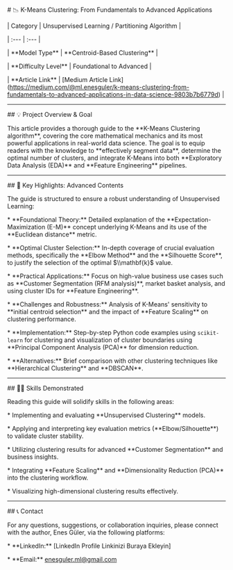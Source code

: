 \# 📉 K-Means Clustering: From Fundamentals to Advanced Applications



| Category | Unsupervised Learning / Partitioning Algorithm |

| :--- | :--- |

| \*\*Model Type\*\* | \*\*Centroid-Based Clustering\*\* |

| \*\*Difficulty Level\*\* | Foundational to Advanced |

| \*\*Article Link\*\* | \[Medium Article Link](https://medium.com/@ml.enesguler/k-means-clustering-from-fundamentals-to-advanced-applications-in-data-science-9803b7b6779d) |



---



\## 💡 Project Overview \& Goal



This article provides a thorough guide to the \*\*K-Means Clustering algorithm\*\*, covering the core mathematical mechanics and its most powerful applications in real-world data science. The goal is to equip readers with the knowledge to \*\*effectively segment data\*\*, determine the optimal number of clusters, and integrate K-Means into both \*\*Exploratory Data Analysis (EDA)\*\* and \*\*Feature Engineering\*\* pipelines.



---



\## 🔑 Key Highlights: Advanced Contents



The guide is structured to ensure a robust understanding of Unsupervised Learning:



\* \*\*Foundational Theory:\*\* Detailed explanation of the \*\*Expectation-Maximization (E-M)\*\* concept underlying K-Means and its use of the \*\*Euclidean distance\*\* metric.

\* \*\*Optimal Cluster Selection:\*\* In-depth coverage of crucial evaluation methods, specifically the \*\*Elbow Method\*\* and the \*\*Silhouette Score\*\*, to justify the selection of the optimal $\\mathbf{k}$ value.

\* \*\*Practical Applications:\*\* Focus on high-value business use cases such as \*\*Customer Segmentation (RFM analysis)\*\*, market basket analysis, and using cluster IDs for \*\*Feature Engineering\*\*.

\* \*\*Challenges and Robustness:\*\* Analysis of K-Means' sensitivity to \*\*initial centroid selection\*\* and the impact of \*\*Feature Scaling\*\* on clustering performance.

\* \*\*Implementation:\*\* Step-by-step Python code examples using `scikit-learn` for clustering and visualization of cluster boundaries using \*\*Principal Component Analysis (PCA)\*\* for dimension reduction.

\* \*\*Alternatives:\*\* Brief comparison with other clustering techniques like \*\*Hierarchical Clustering\*\* and \*\*DBSCAN\*\*.



---



\## 🧑‍💻 Skills Demonstrated



Reading this guide will solidify skills in the following areas:



\* Implementing and evaluating \*\*Unsupervised Clustering\*\* models.

\* Applying and interpreting key evaluation metrics (\*\*Elbow/Silhouette\*\*) to validate cluster stability.

\* Utilizing clustering results for advanced \*\*Customer Segmentation\*\* and business insights.

\* Integrating \*\*Feature Scaling\*\* and \*\*Dimensionality Reduction (PCA)\*\* into the clustering workflow.

\* Visualizing high-dimensional clustering results effectively.



---

\## 📞 Contact



For any questions, suggestions, or collaboration inquiries, please connect with the author, Enes Güler, via the following platforms:



\* \*\*LinkedIn:\*\* \[LinkedIn Profile Linkinizi Buraya Ekleyin]

\* \*\*Email:\*\* enesguler.ml@gmail.com

